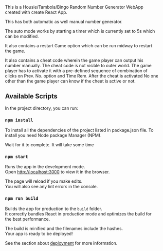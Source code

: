 This is a Housie/Tambola/Bingo Random Number Generator WebApp created with create React App.

This has both automatic as well manual number generator.

The auto mode works by starting a timer which is currently set to 5s which can be modified.

It also contains a restart Game option which can be run midway to restart the game.

It also contains a cheat code wherein the game player can output his number manually.
The cheat code is not visible to outer world. 
The game player has to activate it with a pre-defined sequence of combination of clicks on Prev. No. option and Time Rem.
After the cheat is activated No one other than the game player can know if the cheat is active or not.

## Available Scripts

In the project directory, you can run:

### `npm install`

To install all the dependencies of the project listed in package.json file. 
To install you need Node package Manager (NPM).

Wait for it to complete. It will take some time


### `npm start`

Runs the app in the development mode.<br />
Open [http://localhost:3000](http://localhost:3000) to view it in the browser.

The page will reload if you make edits.<br />
You will also see any lint errors in the console.


### `npm run build`

Builds the app for production to the `build` folder.<br />
It correctly bundles React in production mode and optimizes the build for the best performance.

The build is minified and the filenames include the hashes.<br />
Your app is ready to be deployed!

See the section about [deployment](https://facebook.github.io/create-react-app/docs/deployment) for more information.


